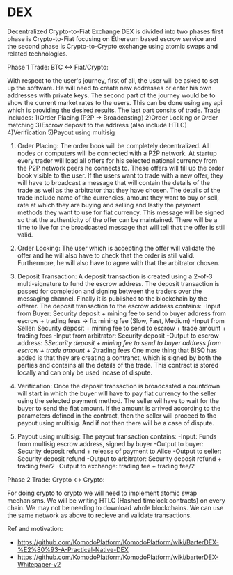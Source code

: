 # DEX
Decentralized Crypto-to-Fiat Exchange
DEX is divided into two phases first phase is Crypto-to-Fiat focusing on Ethereum based escrow service and the second phase is Crypto-to-Crypto exchange using atomic swaps and related technologies.





Phase 1 Trade: BTC <-> Fiat/Crypto:

With respect to the user's journey, first of all, the user will be asked to set up the software. He will need to create new addresses or enter his own addresses with private keys.
The second part of the journey would be to show the current market rates to the users. This can be done using any api which is providing the desired results.
The last part consits of trade. Trade includes:
1)Order Placing (P2P -> Broadcasting)
2)Order Locking or Order matching
3)Escrow deposit to the address (also include HTLC)
4)Verification
5)Payout using multisig

1) Order Placing:
The order book will be completely decentralized. All nodes or computers will be connected with a P2P network. At startup every trader will load all offers for his selected national currency from the P2P network peers he connects to. These offers will fill up the order book visible to the user. If the users want to trade with a new offer, they will have to broadcast a message that will contain the details of the trade as well as the arbitrator that they have chosen. The details of the trade include name of the currencies, amount they want to buy or sell, rate at which they are buying and selling and lastly the payment methods they want to use for fiat currency. This message will be signed so that the authenticity of the offer can be maintained. There will be a time to live for the broadcasted message that will tell that the offer is still valid.

2) Order Locking:
The user which is accepting the offer will validate the offer and he will also have to check that the order is still valid. Furthermore, he will also have to agree with that the arbitrator chosen.

3) Deposit Transaction:
A deposit transaction is created using a 2-of-3 multi-signature to fund the escrow address. The deposit transaction is passed for completion and signing between the traders over the messaging channel. Finally it is published to the blockchain by the offerer. The deposit transaction to the escrow address contains:
	-Input from Buyer: Security deposit + mining fee to send to buyer address from escrow + trading fees -> fix mining fee (Slow, Fast, Medium)
	-Input from Seller: Security deposit + mining fee to send to escrow + trade amount + trading fees
	-Input from arbitrator: Security deposit
	-Output to escrow address: 3*Security deposit + mining fee to send to buyer address from escrow + trade amount + 2*trading fees
One more thing that BISQ has added is that they are creating a contranct, which is signed by both the parties and contains all the details of the trade. This contract is stored locally and can only be used incase of dispute.

4) Verification:
Once the deposit transaction is broadcasted a countdown will start in which the buyer will have to pay fiat currency to the seller using the selected payment method. The seller wil have to wait for the buyer to send the fiat amount. If the amount is arrived according to the parameters defined in the contract, then the seller will proceed to the payout using multisig.
And if not then there will be a case of dispute.

5) Payout using multisig:
The payout transaction contains:
	-Input: Funds from multisig escrow address, signed by buyer
	-Output to buyer: Security deposit refund + release of payment to Alice
	-Output to seller: Security deposit refund
	-Output to arbitrator: Security deposit refund + trading fee/2
	-Output to exchange: trading fee + trading fee/2
	




Phase 2 Trade: Crypto <-> Crypto:

For doing crypto to crypto we will need to implement atomic swap mechanisms. We will be writing HTLC (Hashed timelock contracts) on every chain. We may not be needing to download whole blockchains. We can use the same network as above to recieve and validate transactions.




Ref and motivation:
- https://github.com/KomodoPlatform/KomodoPlatform/wiki/BarterDEX-%E2%80%93-A-Practical-Native-DEX
- https://github.com/KomodoPlatform/KomodoPlatform/wiki/barterDEX-Whitepaper-v2
